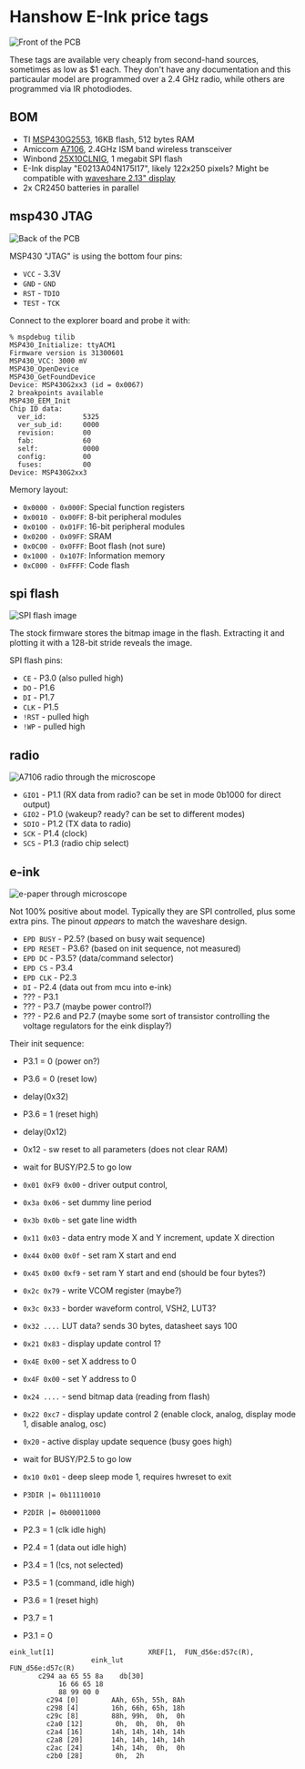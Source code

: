 # Hanshow E-Ink price tags
![Front of the PCB](images/pcb-front.jpg)

These tags are available very cheaply from second-hand sources,
sometimes as low as $1 each.  They don't have any documentation and
this particaular model are programmed over a 2.4 GHz radio, while others
are programmed via IR photodiodes.

## BOM

* TI [MSP430G2553](https://www.ti.com/product/MSP430G2553), 16KB flash, 512 bytes RAM
* Amiccom [A7106](http://www.amiccom.com.tw/asp/product_detail.asp?CATG_ID=2&PRODUCT_ID=109), 2.4GHz ISM band wireless transceiver
* Winbond [25X10CLNIG](https://www.winbond.com/resource-files/w25x10cl_revg%20021714.pdf), 1 megabit SPI flash
* E-Ink display "E0213A04N175I17", likely 122x250 pixels? Might be compatible with [waveshare 2.13" display](https://www.waveshare.com/wiki/2.13inch_e-Paper_HAT)
* 2x CR2450 batteries in parallel

## msp430 JTAG 

![Back of the PCB](images/pcb-rear.jpg)

MSP430 "JTAG" is using the bottom four pins:

* `VCC` - 3.3V
* `GND` - `GND`
* `RST` - `TDIO`
* `TEST` - `TCK`

Connect to the explorer board and probe it with:

```
% mspdebug tilib
MSP430_Initialize: ttyACM1
Firmware version is 31300601
MSP430_VCC: 3000 mV
MSP430_OpenDevice
MSP430_GetFoundDevice
Device: MSP430G2xx3 (id = 0x0067)
2 breakpoints available
MSP430_EEM_Init
Chip ID data:
  ver_id:         5325
  ver_sub_id:     0000
  revision:       00
  fab:            60
  self:           0000
  config:         00
  fuses:          00
Device: MSP430G2xx3
```

Memory layout:

* `0x0000 - 0x000F`: Special function registers
* `0x0010 - 0x00FF`: 8-bit peripheral modules
* `0x0100 - 0x01FF`: 16-bit peripheral modules
* `0x0200 - 0x09FF`: SRAM
* `0x0C00 - 0x0FFF`: Boot flash (not sure)
* `0x1000 - 0x107F`: Information memory
* `0xC000 - 0xFFFF`: Code flash

## spi flash

![SPI flash image](images/spi-bitmap.jpg)

The stock firmware stores the bitmap image in the flash. Extracting it and
plotting it with a 128-bit stride reveals the image.

SPI flash pins:

* `CE` - P3.0 (also pulled high)
* `DO` - P1.6
* `DI` - P1.7
* `CLK` - P1.5
* `!RST` - pulled high
* `!WP` - pulled high

## radio
![A7106 radio through the microscope](images/pcb-radio.jpg)

* `GIO1` - P1.1 (RX data from radio? can be set in mode 0b1000 for direct output)
* `GIO2` - P1.0 (wakeup? ready? can be set to different modes)
* `SDIO` - P1.2 (TX data to radio)
* `SCK` - P1.4 (clock)
* `SCS` - P1.3 (radio chip select)


## e-ink

![e-paper through microscope](images/eink.jpg)

Not 100% positive about model. Typically they are SPI controlled, plus
some extra pins.  The pinout *appears* to match the waveshare design.

* `EPD BUSY` - P2.5? (based on busy wait sequence)
* `EPD RESET` - P3.6? (based on init sequence, not measured)
* `EPD DC` - P3.5? (data/command selector)
* `EPD CS` - P3.4
* `EPD CLK` - P2.3
* `DI` - P2.4 (data out from mcu into e-ink)
* ??? - P3.1
* ??? - P3.7 (maybe power control?)
* ??? - P2.6 and P2.7 (maybe some sort of transistor controlling the voltage regulators for the eink display?)

Their init sequence:

* P3.1 = 0 (power on?)
* P3.6 = 0 (reset low)
* delay(0x32)
* P3.6 = 1 (reset high)
* delay(0x12)
* 0x12 - sw reset to all parameters (does not clear RAM)
* wait for BUSY/P2.5 to go low

* `0x01 0xF9 0x00` - driver output control, 
* `0x3a 0x06` - set dummy line period
* `0x3b 0x0b` - set gate line width
* `0x11 0x03` - data entry mode X and Y increment, update X direction
* `0x44 0x00 0x0f` - set ram X start and end
* `0x45 0x00 0xf9` - set ram Y start and end (should be four bytes?)
* `0x2c 0x79` - write VCOM register (maybe?)
* `0x3c 0x33` - border waveform control, VSH2, LUT3?
* `0x32 ....` LUT data? sends 30 bytes, datasheet says 100

* `0x21 0x83` - display update control 1?

* `0x4E 0x00` - set X address to 0
* `0x4F 0x00` - set Y address to 0
* `0x24 ....` - send bitmap data (reading from flash)
* `0x22 0xc7` - display update control 2 (enable clock, analog, display mode 1, disable analog, osc)
* `0x20` - active display update sequence (busy goes high)
* wait for BUSY/P2.5 to go low
* `0x10 0x01` - deep sleep mode 1, requires hwreset to exit
* `P3DIR |= 0b11110010`
* `P2DIR |= 0b00011000`
* P2.3 = 1 (clk idle high)
* P2.4 = 1 (data out idle high)
* P3.4 = 1 (!cs, not selected)
* P3.5 = 1 (command, idle high)
* P3.6 = 1 (reset high)
* P3.7 = 1
* P3.1 = 0

```
eink_lut[1]                       XREF[1,  FUN_d56e:d57c(R), 
                    eink_lut                                   FUN_d56e:d57c(R)  
       c294 aa 65 55 8a    db[30]
            16 66 65 18 
            88 99 00 0
         c294 [0]        AAh, 65h, 55h, 8Ah
         c298 [4]        16h, 66h, 65h, 18h
         c29c [8]        88h, 99h,  0h,  0h
         c2a0 [12]        0h,  0h,  0h,  0h
         c2a4 [16]       14h, 14h, 14h, 14h
         c2a8 [20]       14h, 14h, 14h, 14h
         c2ac [24]       14h, 14h,  0h,  0h
         c2b0 [28]        0h,  2h
```

